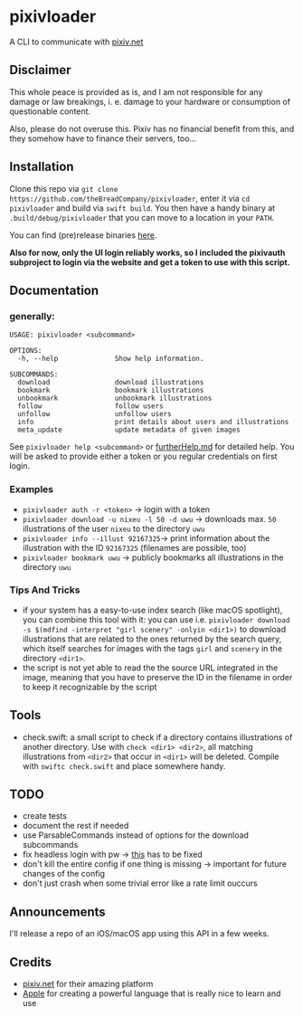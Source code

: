 #  pixivloader

A CLI to communicate with [pixiv.net](https://pixiv.net)

## Disclaimer

This whole peace is provided as is, and I am not responsible for any damage or law breakings, i. e. damage to your hardware or consumption of questionable content.

Also, please do not overuse this. Pixiv has no financial benefit from this, and they somehow have to finance their servers, too...

## Installation

Clone this repo via ```git clone https://github.com/theBreadCompany/pixivloader```, enter it via ```cd pixivloader``` and build via ```swift build```. You then have a handy binary at ```.build/debug/pixivloader``` that you can move to a location in your ```PATH```.

You can find (pre)release binaries [here](https://github.com/thebreadcompany/pixivloader/releases).

__Also for now, only the UI login reliably works, so I included the pixivauth subproject to login via the website and get a token to use with this script.__

## Documentation

### generally:
```
USAGE: pixivloader <subcommand>

OPTIONS:
  -h, --help              Show help information.

SUBCOMMANDS:
  download                download illustrations
  bookmark                bookmark illustrations
  unbookmark              unbookmark illustrations
  follow                  follow users
  unfollow                unfollow users
  info                    print details about users and illustrations
  meta_update             update metadata of given images
```

See ```pixivloader help <subcommand>``` or [furtherHelp.md](https://github.com/theBreadCompany/pixivloader/blob/main/furtherHelp.md) for detailed help.
You will be asked to provide either a token or you regular credentials on first login.

### Examples

- ```pixivloader auth -r <token>``` -> login with a token
- ```pixivloader download -u nixeu -l 50 -d uwu``` -> downloads max. ```50``` illustrations of the user ```nixeu``` to the directory ```uwu```
- ```pixivloader info --illust 92167325```-> print information about the illustration with the ID ```92167325``` (filenames are possible, too)
- ```pixivloader bookmark uwu``` -> publicly bookmarks all illustrations in the directory ```uwu```

### Tips And Tricks
- if your system has a easy-to-use index search (like macOS spotlight), you can combine this tool with it: you can use i.e. ```pixivloader download -s $(mdfind -interpret "girl scenery" -onlyin <dir1>)``` to download illustrations that are related to the ones returned by the search query, which itself searches for images with the tags ```girl``` and ```scenery``` in the directory ```<dir1>```.
- the script is not yet able to read the the source URL integrated in the image, meaning that you have to preserve the ID in the filename in order to keep it recognizable by the script

## Tools
- check.swift: a small script to check if a directory contains illustrations of another directory. Use with ```check <dir1> <dir2>```, all matching illustrations from ```<dir2>``` that occur in ```<dir1>``` will be deleted. Compile with ```swiftc check.swift``` and place somewhere handy.

## TODO
- create tests
- document the rest if needed
- use ParsableCommands instead of options for the download subcommands
- fix headless login with pw -> [this](https://github.com/theBreadCompany/pixivswift) has to be fixed
- don't kill the entire config if one thing is missing -> important for future changes of the config 
- don't just crash when some trivial error like a rate limit ouccurs

## Announcements
I'll release a repo of an iOS/macOS app using this API in a few weeks.

## Credits
- [pixiv.net](https://pixiv.net) for their amazing platform
- [Apple](https://github.com/apple) for creating a powerful language that is really nice to learn and use


